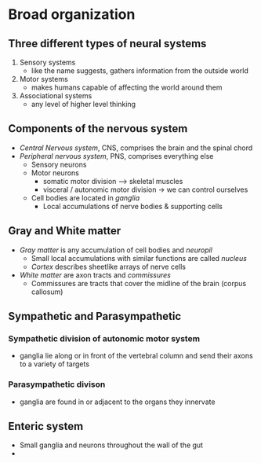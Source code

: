 # Broad organization
## Three different types of neural systems
1. Sensory systems
	- like the name suggests, gathers information from the outside world
2. Motor systems
	- makes humans capable of affecting the world around them
3. Associational systems
	- any level of higher level thinking
## Components of the nervous system
- *Central Nervous system*, CNS, comprises the brain and the spinal chord
- *Peripheral nervous system*, PNS, comprises everything else
	- Sensory neurons
	- Motor neurons
		- somatic motor division --> skeletal muscles
		- visceral / autonomic motor division -> we can control ourselves
	- Cell bodies are located in *ganglia*
		- Local accumulations of nerve bodies & supporting cells
## Gray and White matter
- *Gray matter* is any accumulation of cell bodies and *neuropil*
	- Small local accumulations with similar functions are called *nucleus*
	- *Cortex* describes sheetlike arrays of nerve cells
- *White matter* are axon tracts and *commissures*
	- Commissures are tracts that cover the midline of the brain (corpus callosum)
## Sympathetic and Parasympathetic 
### Sympathetic division of autonomic motor system
- ganglia lie along or in front of the vertebral column and send their axons to a variety of targets
### Parasympathetic divison
- ganglia are found in or adjacent to the organs they innervate
## Enteric system
- Small ganglia and neurons throughout the wall of the gut
- 